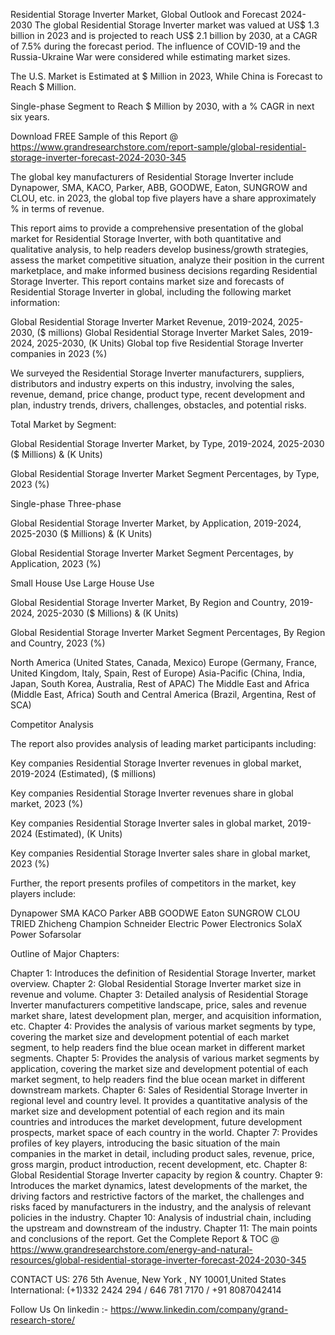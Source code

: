 Residential Storage Inverter Market, Global Outlook and Forecast 2024-2030
The global Residential Storage Inverter market was valued at US$ 1.3 billion in 2023 and is projected to reach US$ 2.1 billion by 2030, at a CAGR of 7.5% during the forecast period. The influence of COVID-19 and the Russia-Ukraine War were considered while estimating market sizes.

The U.S. Market is Estimated at $ Million in 2023, While China is Forecast to Reach $ Million.

Single-phase Segment to Reach $ Million by 2030, with a % CAGR in next six years.

Download FREE Sample of this Report @ https://www.grandresearchstore.com/report-sample/global-residential-storage-inverter-forecast-2024-2030-345

The global key manufacturers of Residential Storage Inverter include Dynapower, SMA, KACO, Parker, ABB, GOODWE, Eaton, SUNGROW and CLOU, etc. in 2023, the global top five players have a share approximately % in terms of revenue.

This report aims to provide a comprehensive presentation of the global market for Residential Storage Inverter, with both quantitative and qualitative analysis, to help readers develop business/growth strategies, assess the market competitive situation, analyze their position in the current marketplace, and make informed business decisions regarding Residential Storage Inverter. This report contains market size and forecasts of Residential Storage Inverter in global, including the following market information:

Global Residential Storage Inverter Market Revenue, 2019-2024, 2025-2030, ($ millions)
Global Residential Storage Inverter Market Sales, 2019-2024, 2025-2030, (K Units)
Global top five Residential Storage Inverter companies in 2023 (%)

We surveyed the Residential Storage Inverter manufacturers, suppliers, distributors and industry experts on this industry, involving the sales, revenue, demand, price change, product type, recent development and plan, industry trends, drivers, challenges, obstacles, and potential risks.

Total Market by Segment:

Global Residential Storage Inverter Market, by Type, 2019-2024, 2025-2030 ($ Millions) & (K Units)

Global Residential Storage Inverter Market Segment Percentages, by Type, 2023 (%)

Single-phase
Three-phase

Global Residential Storage Inverter Market, by Application, 2019-2024, 2025-2030 ($ Millions) & (K Units)

Global Residential Storage Inverter Market Segment Percentages, by Application, 2023 (%)

Small House Use
Large House Use

Global Residential Storage Inverter Market, By Region and Country, 2019-2024, 2025-2030 ($ Millions) & (K Units)

Global Residential Storage Inverter Market Segment Percentages, By Region and Country, 2023 (%)

North America (United States, Canada, Mexico)
Europe (Germany, France, United Kingdom, Italy, Spain, Rest of Europe)
Asia-Pacific (China, India, Japan, South Korea, Australia, Rest of APAC)
The Middle East and Africa (Middle East, Africa)
South and Central America (Brazil, Argentina, Rest of SCA)

Competitor Analysis

The report also provides analysis of leading market participants including:

Key companies Residential Storage Inverter revenues in global market, 2019-2024 (Estimated), ($ millions)

Key companies Residential Storage Inverter revenues share in global market, 2023 (%)

Key companies Residential Storage Inverter sales in global market, 2019-2024 (Estimated), (K Units)

Key companies Residential Storage Inverter sales share in global market, 2023 (%)

Further, the report presents profiles of competitors in the market, key players include:

Dynapower
SMA
KACO
Parker
ABB
GOODWE
Eaton
SUNGROW
CLOU
TRIED
Zhicheng Champion
Schneider Electric
Power Electronics
SolaX Power
Sofarsolar

Outline of Major Chapters:

Chapter 1: Introduces the definition of Residential Storage Inverter, market overview.
Chapter 2: Global Residential Storage Inverter market size in revenue and volume.
Chapter 3: Detailed analysis of Residential Storage Inverter manufacturers competitive landscape, price, sales and revenue market share, latest development plan, merger, and acquisition information, etc.
Chapter 4: Provides the analysis of various market segments by type, covering the market size and development potential of each market segment, to help readers find the blue ocean market in different market segments.
Chapter 5: Provides the analysis of various market segments by application, covering the market size and development potential of each market segment, to help readers find the blue ocean market in different downstream markets.
Chapter 6: Sales of Residential Storage Inverter in regional level and country level. It provides a quantitative analysis of the market size and development potential of each region and its main countries and introduces the market development, future development prospects, market space of each country in the world.
Chapter 7: Provides profiles of key players, introducing the basic situation of the main companies in the market in detail, including product sales, revenue, price, gross margin, product introduction, recent development, etc.
Chapter 8: Global Residential Storage Inverter capacity by region & country.
Chapter 9: Introduces the market dynamics, latest developments of the market, the driving factors and restrictive factors of the market, the challenges and risks faced by manufacturers in the industry, and the analysis of relevant policies in the industry.
Chapter 10: Analysis of industrial chain, including the upstream and downstream of the industry.
Chapter 11: The main points and conclusions of the report.
Get the Complete Report & TOC @ https://www.grandresearchstore.com/energy-and-natural-resources/global-residential-storage-inverter-forecast-2024-2030-345

CONTACT US:
276 5th Avenue, New York , NY 10001,United States
International: (+1)332 2424 294 / 646 781 7170 / +91 8087042414

Follow Us On linkedin :- https://www.linkedin.com/company/grand-research-store/
